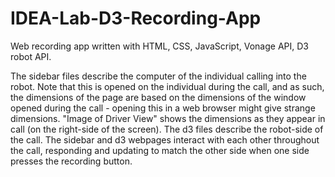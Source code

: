 # IDEA-Lab-D3-Recording-App

Web recording app written with HTML, CSS, JavaScript, Vonage API, D3 robot API.

The sidebar files describe the computer of the individual calling into the robot. Note that this is opened on the individual during the call, and as such, the dimensions of the page are based on the dimensions of the window opened during the call - opening this in a web browser might give strange dimensions. "Image of Driver View" shows the dimensions as they appear in call (on the right-side of the screen).
The d3 files describe the robot-side of the call.
The sidebar and d3 webpages interact with each other throughout the call, responding and updating to match the other side when one side presses the recording button.
